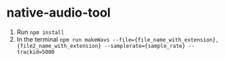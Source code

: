 # native-audio-tool
1. Run `npm install`
2. In the terminal `npm run makeWavs --file={file_name_with_extension},{file2_name_with_extension} --samplerate={sample_rate} --trackid=5000`
<!-- `npm run makeWavs --file=file1.mp3,file2.mp3 --samplerate=48000 --trackid=5000` -->